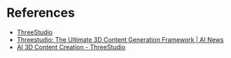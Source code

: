 # References

- [ThreeStudio](https://github.com/threestudio-project/threestudio)
- [Threestudio: The Ultimate 3D Content Generation Framework | AI News](https://www.youtube.com/watch?v=Zm5fHT4IOp4)
- [AI 3D Content Creation - ThreeStudio](https://www.youtube.com/watch?v=dD9QOd4pC-s)
